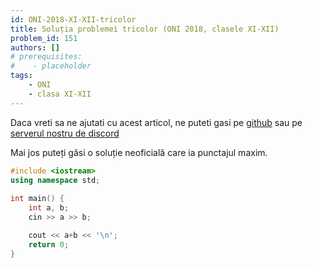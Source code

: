 ```yaml
---
id: ONI-2018-XI-XII-tricolor
title: Soluția problemei tricolor (ONI 2018, clasele XI-XII)
problem_id: 151
authors: []
# prerequisites:
#    - placeholder
tags:
    - ONI
    - clasa XI-XII
---
```


Daca vreti sa ne ajutati cu acest articol, ne puteti gasi pe [github](https://github.com/roalgo-discord/arhiva-educationala) sau pe [serverul nostru de discord](https://discord.gg/vdDRSmg3fC)

Mai jos puteți găsi o soluție neoficială care ia punctajul maxim.

```cpp
#include <iostream>
using namespace std;
 
int main() {
    int a, b;
    cin >> a >> b;

    cout << a+b << '\n';
    return 0;
}
```
